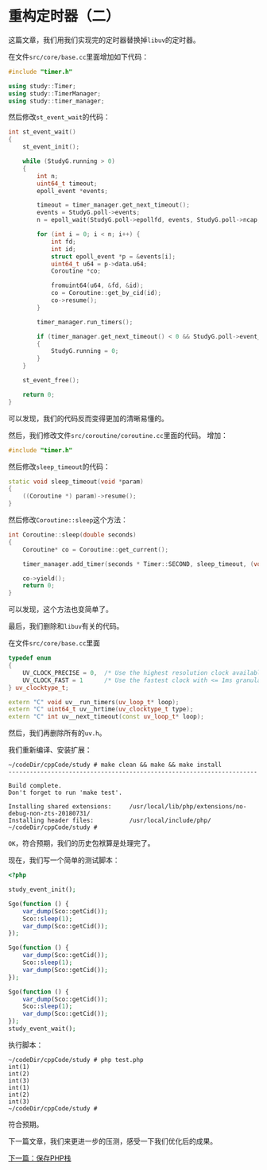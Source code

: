 # 重构定时器（二）

这篇文章，我们用我们实现完的定时器替换掉`libuv`的定时器。

在文件`src/core/base.cc`里面增加如下代码：

```cpp
#include "timer.h"

using study::Timer;
using study::TimerManager;
using study::timer_manager;
```

然后修改`st_event_wait`的代码：

```cpp
int st_event_wait()
{
    st_event_init();

    while (StudyG.running > 0)
    {
        int n;
        uint64_t timeout;
        epoll_event *events;

        timeout = timer_manager.get_next_timeout();
        events = StudyG.poll->events;
        n = epoll_wait(StudyG.poll->epollfd, events, StudyG.poll->ncap, timeout);

        for (int i = 0; i < n; i++) {
            int fd;
            int id;
            struct epoll_event *p = &events[i];
            uint64_t u64 = p->data.u64;
            Coroutine *co;

            fromuint64(u64, &fd, &id);
            co = Coroutine::get_by_cid(id);
            co->resume();
        }

        timer_manager.run_timers();

        if (timer_manager.get_next_timeout() < 0 && StudyG.poll->event_num == 0)
        {
            StudyG.running = 0;
        }
    }

    st_event_free();

    return 0;
}
```

可以发现，我们的代码反而变得更加的清晰易懂的。

然后，我们修改文件`src/coroutine/coroutine.cc`里面的代码。
增加：

```cpp
#include "timer.h"
```

然后修改`sleep_timeout`的代码：

```cpp
static void sleep_timeout(void *param)
{
    ((Coroutine *) param)->resume();
}
```

然后修改`Coroutine::sleep`这个方法：

```cpp
int Coroutine::sleep(double seconds)
{
    Coroutine* co = Coroutine::get_current();

    timer_manager.add_timer(seconds * Timer::SECOND, sleep_timeout, (void*)co);

    co->yield();
    return 0;
}
```

可以发现，这个方法也变简单了。

最后，我们删除和`libuv`有关的代码。

在文件`src/core/base.cc`里面

```cpp
typedef enum
{
    UV_CLOCK_PRECISE = 0,  /* Use the highest resolution clock available. */
    UV_CLOCK_FAST = 1      /* Use the fastest clock with <= 1ms granularity. */
} uv_clocktype_t;

extern "C" void uv__run_timers(uv_loop_t* loop);
extern "C" uint64_t uv__hrtime(uv_clocktype_t type);
extern "C" int uv__next_timeout(const uv_loop_t* loop);
```

然后，我们再删除所有的`uv.h`。

我们重新编译、安装扩展：

```shell
~/codeDir/cppCode/study # make clean && make && make install
----------------------------------------------------------------------

Build complete.
Don't forget to run 'make test'.

Installing shared extensions:     /usr/local/lib/php/extensions/no-debug-non-zts-20180731/
Installing header files:          /usr/local/include/php/
~/codeDir/cppCode/study #
```

`OK`，符合预期，我们的历史包袱算是处理完了。

现在，我们写一个简单的测试脚本：

```php
<?php

study_event_init();

Sgo(function () {
    var_dump(Sco::getCid());
    Sco::sleep(1);
    var_dump(Sco::getCid());
});

Sgo(function () {
    var_dump(Sco::getCid());
    Sco::sleep(1);
    var_dump(Sco::getCid());
});

Sgo(function () {
    var_dump(Sco::getCid());
    Sco::sleep(1);
    var_dump(Sco::getCid());
});
study_event_wait();
```

执行脚本：

```shell
~/codeDir/cppCode/study # php test.php
int(1)
int(2)
int(3)
int(1)
int(2)
int(3)
~/codeDir/cppCode/study #
```

符合预期。

下一篇文章，我们来更进一步的压测，感受一下我们优化后的成果。

[下一篇：保存PHP栈](./《PHP扩展开发》-协程-保存PHP栈.md)
